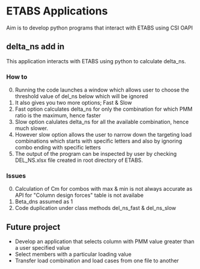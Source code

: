 # ETABS Applications
Aim is to develop python programs that interact with ETABS using CSI OAPI
## delta_ns add in
This application interacts with ETABS using python to calculate delta_ns. 
### How to
 0. Running the code launches a window which allows user to choose the threshold value of del_ns below which will be ignored
 1. It also gives you two more options; Fast & Slow
 2. Fast option calculates delta_ns for only the combination for which PMM ratio is the maximum, hence faster
 3. Slow option calulates delta_ns for all the available combination, hence much slower. 
 4. However slow option allows the user to narrow down the targeting load combinations which starts with specific letters and also by ignoring combo ending with specific letters
 5. The output of the program can be inspected by user by checking DEL_NS.xlsx file created in root directory of ETABS.
### Issues
0. Calculation of Cm for combos with max & min is not always accurate as API for "Column design forces" table is not availabe
1. Beta_dns assumed as 1
2. Code duplication under class methods del_ns_fast & del_ns_slow
## Future project
* Develop an application that selects column with PMM value greater than a user specified value
* Select members with a particular loading value
* Transfer load combination and load cases from one file to another
